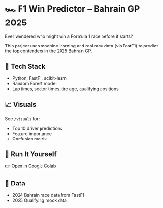# 🏎️ F1 Win Predictor – Bahrain GP 2025

Ever wondered who might win a Formula 1 race before it starts?

This project uses machine learning and real race data (via FastF1) to predict the top contenders in the 2025 Bahrain GP.

## 🔧 Tech Stack
- Python, FastF1, scikit-learn
- Random Forest model
- Lap times, sector times, tire age, qualifying positions

## 📈 Visuals
See `/visuals` for:
- Top 10 driver predictions
- Feature importance
- Confusion matrix

## 🚀 Run It Yourself
👉 [Open in Google Colab](https://colab.research.google.com/drive/18WggYePGo6IptPlJg3IQG1v9AGwDyQ0T#scrollTo=aXoOgNQh95Bb)
## 📂 Data
- 2024 Bahrain race data from FastF1
- 2025 Qualifying mock data
